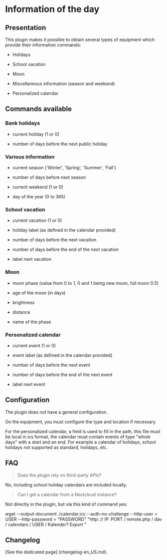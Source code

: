 # Information of the day

## Presentation

This plugin makes it possible to obtain several types of equipment which provide their information commands:

* Holidays

* School vacation

* Moon

* Miscellaneous information (season and weekend)

* Personalized calendar


## Commands available

### Bank holidays

* current holiday (1 or 0)

* number of days before the next public holiday

### Various information

* current season ('Winter', 'Spring', 'Summer', 'Fall')

* number of days before next season

* current weekend (1 or 0)

* day of the year (0 to 365)

### School vacation

* current vacation (1 or 0)

* holiday label (as defined in the calendar provided)

* number of days before the next vacation

* number of days before the end of the next vacation

* label next vacation

### Moon

* moon phase (value from 0 to 1, 0 and 1 being new moon, full moon 0.5)

* age of the moon (in days)

* brightness

* distance

* name of the phase

### Personalized calendar

* current event (1 or 0)

* event label (as defined in the calendar provided)

* number of days before the next event

* number of days before the end of the next event

* label next event

## Configuration

The plugin does not have a general configuration.

On the equipment, you must configure the type and location if necessary

For the personalized calendar, a field is used to fill in the path, this file must be local in ics format, the calendar must contain events of type "whole days" with a start and an end. For example a calendar of holidays, school holidays not supported as standard, holidays, etc.

## FAQ

> Does the plugin rely on third-party APIs?

No, including school holiday calendars are included locally.

> Can I get a calendar from a Nextcloud instance?

Not directly in the plugin, but via this kind of command yes:

wget --output-document ./calendar.ics --auth-no-challenge --http-user = USER --http-password = "PASSWORD" "http: // IP: PORT / remote.php / dav / calendars / USER / Kalender? Export "

## Changelog

[See the dedicated page] (changelog-en_US.md).
